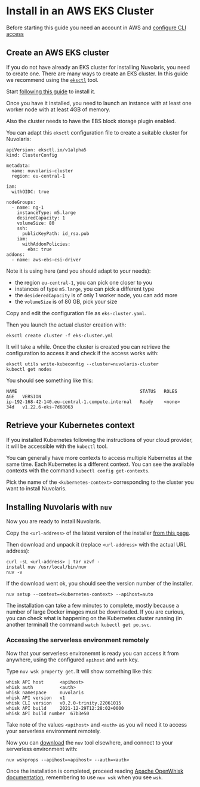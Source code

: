  # Install in an AWS EKS Cluster

Before starting this guide you need an account in AWS and [configure CLI access](https://docs.aws.amazon.com/cli/latest/userguide/cli-chap-configure.html)

## Create an AWS EKS cluster 

If you do not have already an EKS cluster for installing Nuvolaris, you need to create one. There are many ways to create an EKS cluster. In this guide we recommend using the [`eksctl`](httsp://eksctl.io) tool.

Start [following this guide](https://docs.aws.amazon.com/eks/latest/userguide/eksctl.html) to install it.

Once you have it installed, you need to launch an instance with at least one worker node with at least 4GB of memory.

Also the cluster needs to have the EBS block storage plugin enabled.

You can adapt this `eksctl` configuration file to create a suitable cluster for Nuvolaris:

```
apiVersion: eksctl.io/v1alpha5
kind: ClusterConfig

metadata:
  name: nuvolaris-cluster
  region: eu-central-1

iam:
  withOIDC: true

nodeGroups:
  - name: ng-1 
    instanceType: m5.large  
    desiredCapacity: 1
    volumeSize: 80
    ssh:
      publicKeyPath: id_rsa.pub
    iam:
      withAddonPolicies:
        ebs: true
addons:
  - name: aws-ebs-csi-driver
```

Note it is using here (and you should adapt to your needs):

- the region `eu-central-1`, you can pick one closer to you
- instances of type `m5.large`, you can pick a different type
- the `desideredCapacity` is of only 1 worker node, you can add more
- the `volumeSize` is of 80 GB, pick your size

Copy and edit the configuration file as `eks-cluster.yaml`.

Then you launch the actual cluster creation with:

```
eksctl create cluster -f eks-cluster.yml 
```

It will take a while. Once the cluster is created you can retrieve the configuration to access it and check if the access works with:

```
eksctl utils write-kubeconfig --cluster=nuvolaris-cluster
kubectl get nodes
```

You should see something like this:

```
NAME                                              STATUS   ROLES    AGE   VERSION
ip-192-168-42-140.eu-central-1.compute.internal   Ready    <none>   34d   v1.22.6-eks-7d68063
```

## Retrieve your Kubernetes context

If you installed Kubernetes following the instructions of your cloud provider, it will be accessible with the `kubectl` tool. 

You can generally have more contexts to access multiple Kubernetes at the same time. Each Kubernetes is a different context. You can see the available contexts with the command `kubectl config get-contexts`.

Pick the name of the `<kubernetes-context>` corresponding to the cluster you want to install Nuvolaris.

## Installing Nuvolaris with `nuv`

Now you are ready to install Nuvolaris.

Copy the `<url-address>` of the latest version of the installer [from this page](https://github.com/nuvolaris/nuvolaris/releases).

Then download and unpack it (replace `<url-address>` with the actual URL address):

```
curl -sL <url-address> | tar xzvf -
install nuv /usr/local/bin/nuv
nuv -v
```

If the download went ok, you should see the version number of the installer.


```
nuv setup --context=<kubernetes-context> --apihost=auto
```

The installation can take a few minutes to complete, mostly because a number of large Docker images must be downloaded. If you are curious, you can check what is happening on the Kubernetes cluster running (in another terminal) the command `watch kubectl get po,svc`.

### Accessing the serverless environment remotely

Now that your serverless environemnt is ready you can access it from anywhere, using the configured `apihost` and `auth` key.

Type `nuv wsk property get`. It will show something like this:

```
whisk API host		<apihost>
whisk auth		    <auth>
whisk namespace		nuvolaris
whisk API version	v1
whisk CLI version	v0.2.0-trinity.22061015
whisk API build		2021-12-29T12:28:02+0000
whisk API build number	67b3e50
```

Take note of the values `<apihost>` and `<auth>` as you wil need it to access your serverless environment remotely.

Now you can [download](https://github.com/nuvolaris/nuvolaris/releases) the `nuv` tool elsewhere, and connect to your serverless environment with:

```
nuv wskprops --apihost=<apihost> --auth=<auth>
```

Once the installation is completed, proceed reading [Apache OpenWhisk documentation](https://openwhisk.apache.org/documentation.html), remembering to use `nuv wsk` when you see `wsk`.
